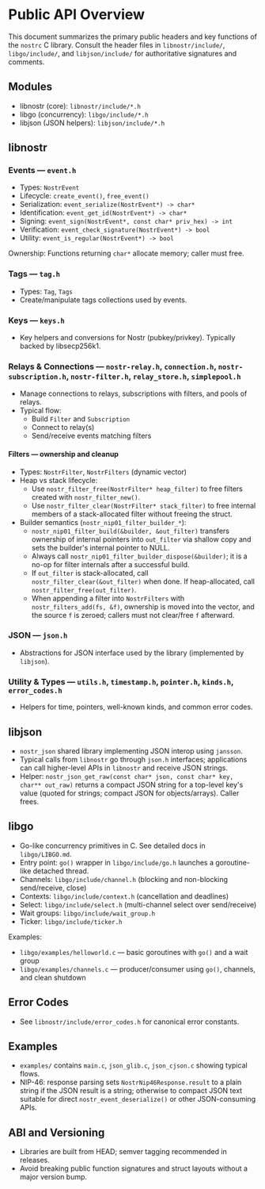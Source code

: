 # Public API Overview

This document summarizes the primary public headers and key functions of the `nostrc` C library. Consult the header files in `libnostr/include/`, `libgo/include/`, and `libjson/include/` for authoritative signatures and comments.

## Modules

- libnostr (core): `libnostr/include/*.h`
- libgo (concurrency): `libgo/include/*.h`
- libjson (JSON helpers): `libjson/include/*.h`

## libnostr

### Events — `event.h`
- Types: `NostrEvent`
- Lifecycle: `create_event()`, `free_event()`
- Serialization: `event_serialize(NostrEvent*) -> char*`
- Identification: `event_get_id(NostrEvent*) -> char*`
- Signing: `event_sign(NostrEvent*, const char* priv_hex) -> int`
- Verification: `event_check_signature(NostrEvent*) -> bool`
- Utility: `event_is_regular(NostrEvent*) -> bool`

Ownership: Functions returning `char*` allocate memory; caller must free.

### Tags — `tag.h`
- Types: `Tag`, `Tags`
- Create/manipulate tags collections used by events.

### Keys — `keys.h`
- Key helpers and conversions for Nostr (pubkey/privkey). Typically backed by libsecp256k1.

### Relays & Connections — `nostr-relay.h`, `connection.h`, `nostr-subscription.h`, `nostr-filter.h`, `relay_store.h`, `simplepool.h`
- Manage connections to relays, subscriptions with filters, and pools of relays.
- Typical flow:
  - Build `Filter` and `Subscription`
  - Connect to relay(s)
  - Send/receive events matching filters

#### Filters — ownership and cleanup

- Types: `NostrFilter`, `NostrFilters` (dynamic vector)
- Heap vs stack lifecycle:
  - Use `nostr_filter_free(NostrFilter* heap_filter)` to free filters created with `nostr_filter_new()`.
  - Use `nostr_filter_clear(NostrFilter* stack_filter)` to free internal members of a stack-allocated filter without freeing the struct.
- Builder semantics (`nostr_nip01_filter_builder_*`):
  - `nostr_nip01_filter_build(&builder, &out_filter)` transfers ownership of internal pointers into `out_filter` via shallow copy and sets the builder's internal pointer to NULL.
  - Always call `nostr_nip01_filter_builder_dispose(&builder)`; it is a no-op for filter internals after a successful build.
  - If `out_filter` is stack-allocated, call `nostr_filter_clear(&out_filter)` when done. If heap-allocated, call `nostr_filter_free(out_filter)`.
  - When appending a filter into `NostrFilters` with `nostr_filters_add(fs, &f)`, ownership is moved into the vector, and the source `f` is zeroed; callers must not clear/free `f` afterward.

### JSON — `json.h`
- Abstractions for JSON interface used by the library (implemented by `libjson`).

### Utility & Types — `utils.h`, `timestamp.h`, `pointer.h`, `kinds.h`, `error_codes.h`
- Helpers for time, pointers, well-known kinds, and common error codes.

## libjson

- `nostr_json` shared library implementing JSON interop using `jansson`.
- Typical calls from `libnostr` go through `json.h` interfaces; applications can call higher-level APIs in `libnostr` and receive JSON strings.
- Helper: `nostr_json_get_raw(const char* json, const char* key, char** out_raw)` returns a compact JSON string for a top-level key's value (quoted for strings; compact JSON for objects/arrays). Caller frees.

## libgo

- Go-like concurrency primitives in C. See detailed docs in `libgo/LIBGO.md`.
- Entry point: `go()` wrapper in `libgo/include/go.h` launches a goroutine-like detached thread.
- Channels: `libgo/include/channel.h` (blocking and non-blocking send/receive, close)
- Contexts: `libgo/include/context.h` (cancellation and deadlines)
- Select: `libgo/include/select.h` (multi-channel select over send/receive)
- Wait groups: `libgo/include/wait_group.h`
- Ticker: `libgo/include/ticker.h`

Examples:
- `libgo/examples/helloworld.c` — basic goroutines with `go()` and a wait group
- `libgo/examples/channels.c` — producer/consumer using `go()`, channels, and clean shutdown

## Error Codes

- See `libnostr/include/error_codes.h` for canonical error constants.

## Examples

- `examples/` contains `main.c`, `json_glib.c`, `json_cjson.c` showing typical flows.
- NIP-46: response parsing sets `NostrNip46Response.result` to a plain string if the JSON result is a string; otherwise to compact JSON text suitable for direct `nostr_event_deserialize()` or other JSON-consuming APIs.

## ABI and Versioning

- Libraries are built from HEAD; semver tagging recommended in releases.
- Avoid breaking public function signatures and struct layouts without a major version bump.
